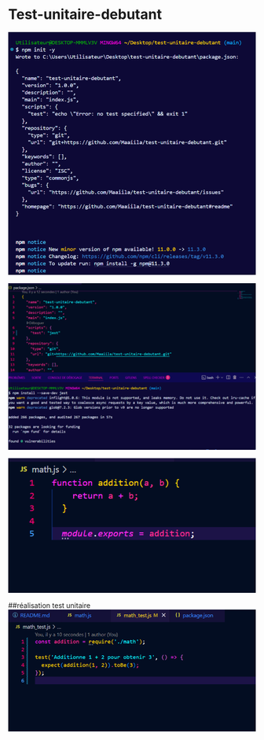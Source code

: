 # Test-unitaire-debutant
![capture d'écran](images/capturecreationpckjson.png)

![capture d'écran](images/configjest.png)

![capture d'écran](images/fonctionsomme.png)

##réalisation test unitaire
![capture d'écran](images/testunitaire.png)
